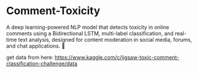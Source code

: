 # Comment-Toxicity
A deep learning-powered NLP model that detects toxicity in online comments using a Bidirectional LSTM, multi-label classification, and real-time text analysis, designed for content moderation in social media, forums, and chat applications. 🚀

get data from here: https://www.kaggle.com/c/jigsaw-toxic-comment-classification-challenge/data
